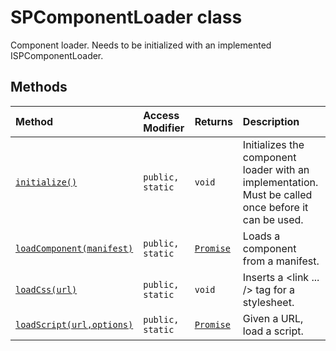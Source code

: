 # SPComponentLoader class







Component loader. Needs to be initialized with an implemented ISPComponentLoader.






## Methods

| Method	   | Access Modifier | Returns	| Description|
|:-------------|:----|:-------|:-----------|
|[`initialize()`](initialize-spcomponentloader.md)     | `public, static` | `void` | Initializes the component loader with an implementation. Must be called once before it can be used. |
|[`loadComponent(manifest)`](loadcomponent-spcomponentloader.md)     | `public, static` | [`Promise`](../../web-apis.api/class/promise.md)<TComponent> | Loads a component from a manifest. |
|[`loadCss(url)`](loadcss-spcomponentloader.md)     | `public, static` | `void` | Inserts a <link ... /> tag for a stylesheet. |
|[`loadScript(url,options)`](loadscript-spcomponentloader.md)     | `public, static` | [`Promise`](../../web-apis.api/class/promise.md)<TModule> | Given a URL, load a script. |





